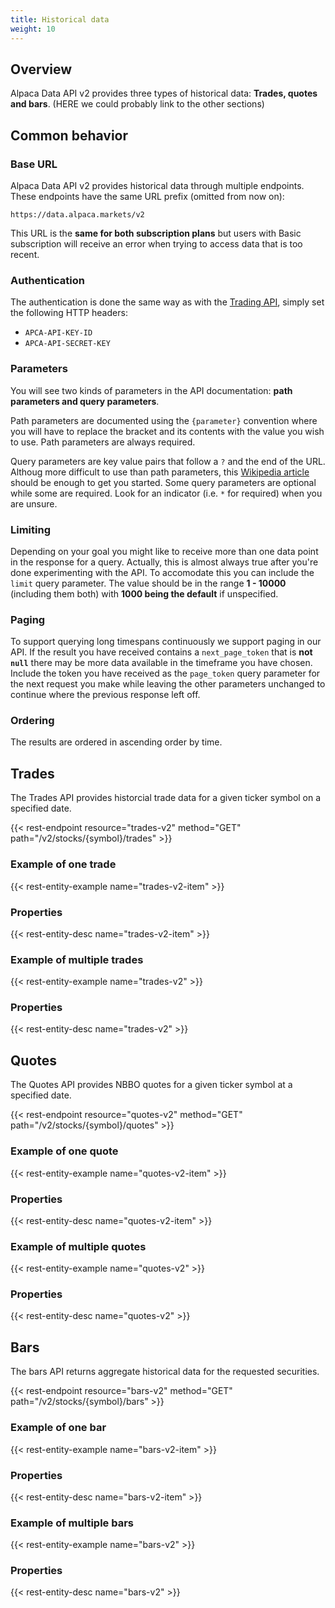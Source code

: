 ```yaml
---
title: Historical data
weight: 10
---
```


## Overview

Alpaca Data API v2 provides three types of historical data: **Trades, quotes and bars**. (HERE we could probably link to the other sections)

## Common behavior

### Base URL

Alpaca Data API v2 provides historical data through multiple endpoints. These endpoints have the same URL prefix (omitted from now on):

```
https://data.alpaca.markets/v2
```

This URL is the **same for both subscription plans** but users with Basic subscription will receive an error when trying to access data that is too recent.


### Authentication
The authentication is done the same way as with the [Trading API](https://alpaca.markets/docs/api-documentation/api-v2/#authentication), simply set the following HTTP headers:

- `APCA-API-KEY-ID`
- `APCA-API-SECRET-KEY`


### Parameters

You will see two kinds of parameters in the API documentation: **path parameters and query parameters**.

Path parameters are documented using the `{parameter}` convention where you will have to replace the bracket and its contents with the value you wish to use. Path parameters are always required.

Query parameters are key value pairs that follow a `?` and the end of the URL. Althoug more difficult to use than path parameters, this [Wikipedia article](https://en.wikipedia.org/wiki/Query_string) should be enough to get you started. Some query parameters are optional while some are required. Look for an indicator (i.e. `*` for required) when you are unsure.


### Limiting

Depending on your goal you might like to receive more than one data point in the response for a query. Actually, this is almost always true after you're done experimenting with the API. To accomodate this you can include the `limit` query parameter. The value should be in the range **1 - 10000** (including them both) with **1000 being the default** if unspecified.


### Paging

To support querying long timespans continuously we support paging in our API. If the result you have received contains a `next_page_token` that is **not `null`** there may be more data available in the timeframe you have chosen. Include the token you have received as the `page_token` query parameter for the next request you make while leaving the other parameters unchanged to continue where the previous response left off.


### Ordering

The results are ordered in ascending order by time.


## Trades

The Trades API provides historcial trade data for a given ticker symbol on a specified date.

{{< rest-endpoint resource="trades-v2" method="GET" path="/v2/stocks/{symbol}/trades" >}}

### Example of one trade

{{< rest-entity-example name="trades-v2-item" >}}

### Properties

{{< rest-entity-desc name="trades-v2-item" >}}

### Example of multiple trades

{{< rest-entity-example name="trades-v2" >}}

### Properties

{{< rest-entity-desc name="trades-v2" >}}


## Quotes

The Quotes API provides NBBO quotes for a given ticker symbol at a specified date.

{{< rest-endpoint resource="quotes-v2" method="GET" path="/v2/stocks/{symbol}/quotes" >}}

### Example of one quote

{{< rest-entity-example name="quotes-v2-item" >}}

### Properties

{{< rest-entity-desc name="quotes-v2-item" >}}

### Example of multiple quotes

{{< rest-entity-example name="quotes-v2" >}}

### Properties

{{< rest-entity-desc name="quotes-v2" >}}


## Bars

The bars API returns aggregate historical data for the requested securities.

{{< rest-endpoint resource="bars-v2" method="GET" path="/v2/stocks/{symbol}/bars" >}}

### Example of one bar

{{< rest-entity-example name="bars-v2-item" >}}

### Properties

{{< rest-entity-desc name="bars-v2-item" >}}

### Example of multiple bars

{{< rest-entity-example name="bars-v2" >}}

### Properties

{{< rest-entity-desc name="bars-v2" >}}